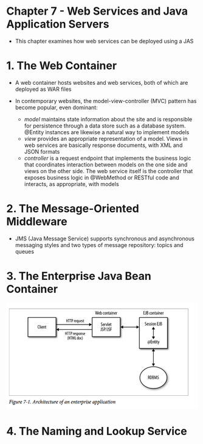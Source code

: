 # Chapter 7 - Web Services and Java Application Servers
* This chapter examines how web services can be deployed using a JAS

# 1. The Web Container
* A web container hosts websites and web services, both of which are deployed as WAR files

* In contemporary websites, the model-view-controller (MVC) pattern has become popular, even dominant:
    * *model* maintains state information about the site and is responsible for persistence through a data store such as a database system. @Entity instances are likewise a natural way to implement models
    * *view* provides an appropriate representation of a model. Views in web services are basically response documents, with XML and JSON formats
    * *controller* is a request endpoint that implements the business logic that coordinates interaction between models on the one side and views on the other side. The web service itself is the controller that exposes business logic in @WebMethod or RESTful code and interacts, as appropriate, with models
    
# 2. The Message-Oriented Middleware
* JMS (Java Message Service) supports synchronous and asynchronous messaging styles and two types of message repository: topics and queues

# 3. The Enterprise Java Bean Container
![Figure 7-1. Architecture of an enterprise application](figure7-1.png)

# 4. The Naming and Lookup Service